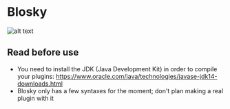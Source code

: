# Blosky
![alt text](https://i.goopics.net/LnGLj.jpg)

## Read before use
- You need to install the JDK (Java Development Kit) in order to compile your plugins: https://www.oracle.com/java/technologies/javase-jdk14-downloads.html  
- Blosky only has a few syntaxes for the moment; don't plan making a real plugin with it
